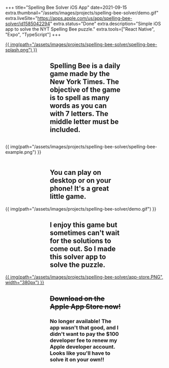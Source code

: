 +++
title="Spelling Bee Solver iOS App"
date=2021-09-15
extra.thumbnail="/assets/images/projects/spelling-bee-solver/demo.gif"
extra.liveSite="https://apps.apple.com/us/app/spelling-bee-solver/id1585042294"
extra.status="Done"
extra.description="Simple iOS app to solve the NYT Spelling Bee puzzle."
extra.tools=["React Native", "Expo", "TypeScript"]
+++


<div class="columns is-centered">
    <div class="column has-text-centered">
        <a href="https://www.nytimes.com/puzzles/spelling-bee">
            {{ img(path="/assets/images/projects/spelling-bee-solver/spelling-bee-splash.png") }}
        </a>
    </div>
</div>


<div class="columns is-centered">
    <div class="column has-text-centered" style="padding-left: 10em; padding-right: 10em;">
            <h2>Spelling Bee is a daily game made by the New York Times. The objective of the game is to spell as many words as you can with 7 letters. The middle letter must be included.</h2>
    </div>
</div>

{{ img(path="/assets/images/projects/spelling-bee-solver/spelling-bee-example.png") }}

<div class="columns is-centered">
    <div class="column has-text-centered" style="padding-left: 10em; padding-right: 10em;">
        <h2>
        You can play on desktop or on your phone! It's a great little game.
        </h2>
    </div>
</div>


<div class="columns is-centered">
    <div class="column has-text-centered">
        {{ img(path="/assets/images/projects/spelling-bee-solver/demo.gif") }}
    </div>
</div>


<div class="columns is-centered">
    <div class="column has-text-centered" style="padding-left: 10em; padding-right: 10em;">
        <h2>
        I enjoy this game but sometimes can't wait for the solutions to come out. So I made this solver app to solve the puzzle.
        </h2>
    </div>
</div>

<div class="columns is-centered">
    <div class="column has-text-centered">
        <a href="https://apps.apple.com/us/app/spelling-bee-solver/id1585042294">
        {{ img(path="/assets/images/projects/spelling-bee-solver/app-store.PNG", width="380px") }}
        </a>
    </div>
</div>

<div class="columns is-centered">
    <div class="column has-text-centered" style="padding-left: 10em; padding-right: 10em;">
        <h2 style="text-decoration:line-through">
        Download on the Apple App Store now!
        </h2>
        <h3>
            No longer available! The app wasn't that good, and I didn't want to pay the $100 developer fee to renew my Apple developer account. Looks like you'll have to solve it on your own!!
        </h3>
    </div>
</div>

